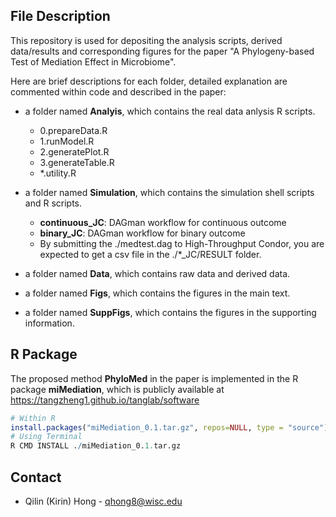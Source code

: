 ## File Description

This repository is used for depositing the analysis scripts, derived data/results and corresponding figures for the paper "A Phylogeny-based Test of Mediation Effect in Microbiome". 

Here are brief descriptions for each folder, detailed explanation are commented within code and described in the paper:

* a folder named **Analyis**, which contains the real data anlysis R scripts. 
  - 0.prepareData.R
  - 1.runModel.R
  - 2.generatePlot.R
  - 3.generateTable.R
  - \*.utility.R

* a folder named **Simulation**, which contains the simulation shell scripts and R scripts.
  - **continuous_JC**: DAGman workflow for continuous outcome
  - **binary_JC**: DAGman workflow for binary outcome
  - By submitting the ./medtest.dag to High-Throughput Condor, you are expected to get a csv file in the ./\*_JC/RESULT folder.

* a folder named **Data**, which contains raw data and derived data.

* a folder named **Figs**, which contains the figures in the main text.

* a folder named **SuppFigs**, which contains the figures in the supporting information.

## R Package

The proposed method **PhyloMed** in the paper is implemented in the R package **miMediation**, which is publicly available at https://tangzheng1.github.io/tanglab/software

``` r
# Within R
install.packages("miMediation_0.1.tar.gz", repos=NULL, type = "source")
# Using Terminal
R CMD INSTALL ./miMediation_0.1.tar.gz
```

## Contact

* Qilin (Kirin) Hong - qhong8@wisc.edu
